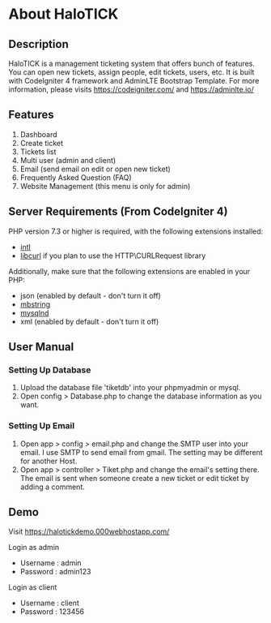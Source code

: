 # About HaloTICK

## Description 
HaloTICK is a management ticketing system that offers bunch of features. You can open new tickets, assign people, edit tickets, users, etc. It is built with CodeIgniter 4 framework and AdminLTE Bootstrap Template. For more information, please visits https://codeigniter.com/ and https://adminlte.io/

## Features
1. Dashboard
2. Create ticket 
3. Tickets list
4. Multi user (admin and client)
5. Email (send email on edit or open new ticket)
6. Frequently Asked Question (FAQ)
7. Website Management (this menu is only for admin)

## Server Requirements (From CodeIgniter 4)

PHP version 7.3 or higher is required, with the following extensions installed:

- [intl](http://php.net/manual/en/intl.requirements.php)
- [libcurl](http://php.net/manual/en/curl.requirements.php) if you plan to use the HTTP\CURLRequest library

Additionally, make sure that the following extensions are enabled in your PHP:

- json (enabled by default - don't turn it off)
- [mbstring](http://php.net/manual/en/mbstring.installation.php)
- [mysqlnd](http://php.net/manual/en/mysqlnd.install.php)
- xml (enabled by default - don't turn it off)

## User Manual 

### Setting Up Database
1. Upload the database file 'tiketdb' into your phpmyadmin or mysql. 
2. Open config > Database.php to change the database information as you want.

### Setting Up Email
1. Open app > config > email.php and change the SMTP user into your email. I use SMTP to send email from gmail. The setting may be different for another Host. 
2. Open app > controller > Tiket.php and change the email's setting there. The email is sent when someone create a new ticket or edit ticket by adding a comment. 

## Demo
Visit https://halotickdemo.000webhostapp.com/ 

Login as admin
* Username : admin
* Password : admin123

Login as client
* Username : client
* Password : 123456


